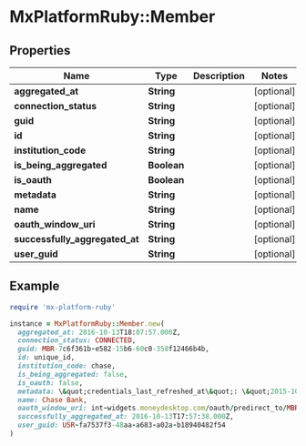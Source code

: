 # MxPlatformRuby::Member

## Properties

| Name | Type | Description | Notes |
| ---- | ---- | ----------- | ----- |
| **aggregated_at** | **String** |  | [optional] |
| **connection_status** | **String** |  | [optional] |
| **guid** | **String** |  | [optional] |
| **id** | **String** |  | [optional] |
| **institution_code** | **String** |  | [optional] |
| **is_being_aggregated** | **Boolean** |  | [optional] |
| **is_oauth** | **Boolean** |  | [optional] |
| **metadata** | **String** |  | [optional] |
| **name** | **String** |  | [optional] |
| **oauth_window_uri** | **String** |  | [optional] |
| **successfully_aggregated_at** | **String** |  | [optional] |
| **user_guid** | **String** |  | [optional] |

## Example

```ruby
require 'mx-platform-ruby'

instance = MxPlatformRuby::Member.new(
  aggregated_at: 2016-10-13T18:07:57.000Z,
  connection_status: CONNECTED,
  guid: MBR-7c6f361b-e582-15b6-60c0-358f12466b4b,
  id: unique_id,
  institution_code: chase,
  is_being_aggregated: false,
  is_oauth: false,
  metadata: \&quot;credentials_last_refreshed_at\&quot;: \&quot;2015-10-15\&quot;,
  name: Chase Bank,
  oauth_window_uri: int-widgets.moneydesktop.com/oauth/predirect_to/MBR-df96fd60-7122-4464-b3c2-ff11d8c74f6f/p8v7rxpxg3pdAsfgwxcrwxwhz3Zbygxfr6wAb931qv91hpb57k6bkr6t6m9djrfrfd467p8xkgqp6w7k1r9g8k8bfxqbfw2lq5tdwjq2sngAx76fm0jrw0dpmbtlkxchgjsw3r7r0hhq6A8sshqptfxql2rt123shfpkyhhpfvy67yvprbkb7lmlyrpwsd9yj0s22pmsyjhcw7d2q44d9fsxn5kfsmr2zqc79c2AxAx5gkjgbczf22A1sjx70t2pvnggzyh55s7bh62dd5wq7f1r4x90mcxn1tfhhrq5b09mjkt5hg66cjn700pcf6fgA42lbsp7v1pdch85mswycrp21c6j2sxffm14Asg3?skip_aggregation&#x3D;false&amp;referral_source&#x3D;APP&amp;ui_message_webview_url_scheme&#x3D;myapp,
  successfully_aggregated_at: 2016-10-13T17:57:38.000Z,
  user_guid: USR-fa7537f3-48aa-a683-a02a-b18940482f54
)
```

